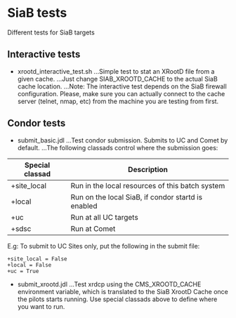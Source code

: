 # SiaB tests
 Different tests for SiaB targets

## Interactive tests
- xrootd\_interactive\_test.sh 
...Simple test to stat an XRootD file from a given cache.
...Just change SIAB\_XROOTD\_CACHE to the actual SiaB cache location.
...Note: The interactive test depends on the SiaB firewall configuration. Please, make sure you can actually connect to the cache server (telnet, nmap, etc) from the machine you are testing from first.

## Condor tests
- submit\_basic.jdl
...Test condor submission. Submits to UC and Comet by default.
...The following classads control where the submission goes:

|Special classad|Description|
|----------------|-----|
|+site\_local| Run in the local resources of this batch system|
|+local| Run on the local SiaB, if condor startd is enabled|
|+uc| Run at all UC targets|
|+sdsc| Run at Comet|

E.g: To submit to UC Sites only, put the following in the submit file:
```
+site_local = False
+local = False
+uc = True
```
- submit\_xrootd.jdl
...Test xrdcp using the CMS\_XROOTD\_CACHE environment variable, which is translated to the SiaB XrootD Cache once the pilots starts running. Use special classads above to define where you want to run.
